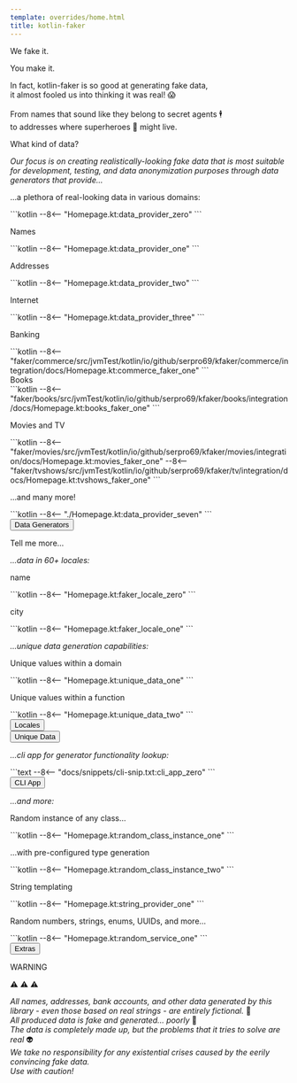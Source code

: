 ```yaml
---
template: overrides/home.html
title: kotlin-faker
---
```


<section class="w-100">
  <!--We fake it. You make it-->
  <div class="md-grid container-row pt-4 my-4">
    <div class="card-white py-3 mx-xs-3 mx-sm-3 mx-4 mx-xl-0 ">
      <div class="container-row-responsive">
        <div class="container ctx-card-white-1 pt-4" style="flex: 1;">
          <div class="text-align-center">
            <p class="display-3 IBMPlexSans-Bold text-dark mx-auto mt-4">We fake it.</p>
            <p class="display-3 IBMPlexSans-Bold text-pink mx-auto my-4">You make it.</p>
          </div>
        </div>
        <div class="container ctx-card-white-1 text-dark h3" style="flex: 1;">
          <p class="text-content-padding">
            In fact, kotlin-faker is so good at generating fake data,
            <br>
            it almost fooled us into thinking it was real! 😱
            <br><br>
            From names that sound like they belong to secret agents 🕴️
            <br>
            to addresses where superheroes 🦸 might live.
          </p>
        </div>
      </div>
    </div>
  </div>

  <div class="md-grid container pt-5 my-0 my-xl-4 my-lg-4">
    <p class="display-3 text-dark IBMPlexSans-Bold mt-4 text-align-center text-start-xl text-start-lg">What kind of data?</p>
    <p class="h2 my-3 text-dark">
      <i>Our focus is on creating realistically-looking fake data that is most suitable for development, testing,
      and data anonymization purposes through data generators that provide...</i>
    </p>
    <div class="container container-row-lg container-row-xl my-4">
      <div class="text-dark h3 mx-4 my-3 mx-lg-0 my-xl-0" style="order:0; flex: 30%;">
        <p>...a plethora of real-looking data in various domains:</p>
      </div>
      <div markdown="1" class="text-dark h3 mx-4 my-3 mx-lg-0 my-xl-0" style="order:0; flex: 50%;">
        ```kotlin
        --8<-- "Homepage.kt:data_provider_zero"
        ```
      </div>
    </div>
    <div class="container container-row-lg container-row-xl my-4">
      <div class="text-dark h3 mx-4 my-3 mx-lg-0 my-xl-0" style="order:0; flex: 30%;">
        <p>Names</p>
      </div>
      <div markdown="1" class="text-dark h3 mx-4 my-3 mx-lg-0 my-xl-0" style="order:0; flex: 50%;">
        ```kotlin
        --8<-- "Homepage.kt:data_provider_one"
        ```
      </div>
    </div>
    <div class="container container-row-lg container-row-xl my-4">
      <div class="text-dark h3 mx-4 my-3 mx-lg-0 my-xl-0" style="order:0; flex: 30%;">
        <p>Addresses</p>
      </div>
      <div markdown="1" class="text-dark h3 mx-4 my-3 mx-lg-0 my-xl-0" style="order:0; flex: 50%;">
        ```kotlin
        --8<-- "Homepage.kt:data_provider_two"
        ```
      </div>
    </div>
    <div class="container container-row-lg container-row-xl my-4">
      <div class="text-dark h3 mx-4 my-3 mx-lg-0 my-xl-0" style="order:0; flex: 30%;">
        <p>Internet</p>
      </div>
      <div markdown="1" class="text-dark h3 mx-4 my-3 mx-lg-0 my-xl-0" style="order:0; flex: 50%;">
        ```kotlin
        --8<-- "Homepage.kt:data_provider_three"
        ```
      </div>
    </div>
    <div class="container container-row-lg container-row-xl my-4">
      <div class="text-dark h3 mx-4 my-3 mx-lg-0 my-xl-0" style="order:0; flex: 30%;">
        <p>Banking</p>
      </div>
      <div markdown="1" class="text-dark h3 mx-4 my-3 mx-lg-0 my-xl-0" style="order:0; flex: 50%;">
        ```kotlin
        --8<-- "faker/commerce/src/jvmTest/kotlin/io/github/serpro69/kfaker/commerce/integration/docs/Homepage.kt:commerce_faker_one"
        ```
      </div>
    </div>
    <div class="container container-row-lg container-row-xl my-4">
      <div class="text-dark h3 mx-4 my-3 mx-lg-0 my-xl-0" style="order:0; flex: 30%;">
        Books
      </div>
      <div markdown="1" class="text-dark h3 mx-4 my-3 mx-lg-0 my-xl-0" style="order:0; flex: 50%;">
        ```kotlin
        --8<-- "faker/books/src/jvmTest/kotlin/io/github/serpro69/kfaker/books/integration/docs/Homepage.kt:books_faker_one"
        ```
      </div>
    </div>
    <div class="container container-row-lg container-row-xl my-4">
      <div class="text-dark h3 mx-4 my-3 mx-lg-0 my-xl-0" style="order:0; flex: 30%;">
        <p>Movies and TV</p>
      </div>
      <div markdown="1" class="text-dark h3 mx-4 my-3 mx-lg-0 my-xl-0" style="order:0; flex: 50%;">
        ```kotlin
        --8<-- "faker/movies/src/jvmTest/kotlin/io/github/serpro69/kfaker/movies/integration/docs/Homepage.kt:movies_faker_one"
        --8<-- "faker/tvshows/src/jvmTest/kotlin/io/github/serpro69/kfaker/tv/integration/docs/Homepage.kt:tvshows_faker_one"
        ```
      </div>
    </div>
    <div class="container container-row-lg container-row-xl my-4">
      <div class="text-dark h3 mx-4 my-3 mx-lg-0 my-xl-0" style="order:0; flex: 30%;">
        <p>...and many more!</p>
      </div>
      <div markdown="1" class="text-dark h3 mx-4 my-3 mx-lg-0 my-xl-0" style="order:0; flex: 50%;">
        ```kotlin
        --8<-- "./Homepage.kt:data_provider_seven"
        ```
      </div>
    </div>
    <div class="container container-row-lg container-row-xl my-4">
      <div style="order:0; flex: 20%;">
        <button
          onclick="location.href='{{ config.site_url }}/wiki/data-providers/'"
          title="Data Providers"
          type="button"
          class="btn-dark btn-xl-large btn-lg-large my-4 box-shadow ml-auto mx-xs-auto mx-sm-auto mx-md-auto"
        >Data Generators</button>
      </div>
      <div class="text-dark h3 mx-4 my-3 mx-lg-0 my-xl-0" style="order:0; flex: 80%;">
      </div>
    </div>
  </div>
</section>

<section class="w-100">
  <!-- Locales and other features -->
  <div class="md-grid container pt-5 my-0 my-xl-4 my-lg-4">
    <p class="display-3 text-dark IBMPlexSans-Bold mt-4 text-align-center text-start-xl text-start-lg">Tell me more...</p>
    <p class="h2 my-3 text-dark">
      <i>…data in 60+ locales:</i>
    </p>
    <div class="container container-row-lg container-row-xl my-4">
      <div class="text-dark h3 mx-4 my-3 mx-lg-0 my-xl-0" style="order:0; flex: 30%;">
        <p>name</p>
      </div>
      <div markdown="1" class="text-dark h3 mx-4 my-3 mx-lg-0 my-xl-0" style="order:0; flex: 50%;">
        ```kotlin
        --8<-- "Homepage.kt:faker_locale_zero"
        ```
      </div>
    </div>
    <div class="container container-row-lg container-row-xl my-4">
      <div class="text-dark h3 mx-4 my-3 mx-lg-0 my-xl-0" style="order:0; flex: 30%;">
        <p>city</p>
      </div>
      <div markdown="1" class="text-dark h3 mx-4 my-3 mx-lg-0 my-xl-0" style="order:0; flex: 50%;">
        ```kotlin
        --8<-- "Homepage.kt:faker_locale_one"
        ```
      </div>
    </div>
    <p class="h2 my-3 text-dark">
      <i>…unique data generation capabilities:</i>
    </p>
    <div class="container container-row-lg container-row-xl my-4">
      <div class="text-dark h3 mx-4 my-3 mx-lg-0 my-xl-0" style="order:0; flex: 30%;">
        <p>Unique values within a domain</p>
      </div>
      <div markdown="1" class="text-dark h3 mx-4 my-3 mx-lg-0 my-xl-0" style="order:0; flex: 50%;">
        ```kotlin
        --8<-- "Homepage.kt:unique_data_one"
        ```
      </div>
    </div>
    <div class="container container-row-lg container-row-xl my-4">
      <div class="text-dark h3 mx-4 my-3 mx-lg-0 my-xl-0" style="order:0; flex: 30%;">
        <p>Unique values within a function</p>
      </div>
      <div markdown="1" class="text-dark h3 mx-4 my-3 mx-lg-0 my-xl-0" style="order:0; flex: 50%;">
        ```kotlin
        --8<-- "Homepage.kt:unique_data_two"
        ```
      </div>
    </div>
    <div class="container container-row-lg container-row-xl my-4">
      <div class="text-dark h3 mx-4 my-3 mx-lg-0 my-xl-0" style="order:0; flex: 40%;">
      </div>
      <div style="order:0; flex: 30%;">
        <button
          onclick="location.href='{{ config.site_url }}/wiki/available-locales/'"
          title="Locales"
          type="button"
          class="btn-dark btn-xl-large btn-lg-large my-4 box-shadow ml-auto mx-xs-auto mx-sm-auto mx-md-auto"
        >Locales</button>
      </div>
      <div style="order:0; flex: 30%;">
        <button
          onclick="location.href='{{ config.site_url }}/wiki/unique-generator/'"
          title="Unique Data"
          type="button"
          class="btn-dark btn-xl-large btn-lg-large my-4 box-shadow ml-auto mx-xs-auto mx-sm-auto mx-md-auto"
        >Unique Data </button>
      </div>
    </div>
    <p class="h2 my-3 text-dark">
      <i>…cli app for generator functionality lookup:</i>
    </p>
    <div class="container container-row-lg container-row-xl my-4">
      <div class="text-dark h3 mx-4 my-3 mx-lg-0 my-xl-0" style="order:0; flex: 30%;">
      </div>
      <div markdown="1" class="text-dark h3 mx-4 my-3 mx-lg-0 my-xl-0" style="order:0; flex: 50%;">
        ```text
        --8<-- "docs/snippets/cli-snip.txt:cli_app_zero"
        ```
      </div>
    </div>
    <div class="container container-row-lg container-row-xl my-4">
      <div class="text-dark h3 mx-4 my-3 mx-lg-0 my-xl-0" style="order:0; flex: 80%;">
      </div>
      <div style="order:0; flex: 20%;">
        <button
          onclick="location.href='{{ config.site_url }}/wiki/available-locales/'"
          title="Available Locales"
          type="button"
          class="btn-dark btn-xl-large btn-lg-large my-4 box-shadow ml-auto mx-xs-auto mx-sm-auto mx-md-auto"
        >CLI App</button>
      </div>
    </div>
    <p class="h2 my-3 text-dark">
      <i>…and more:</i>
    </p>
    <div class="container container-row-lg container-row-xl my-4">
      <div class="text-dark h3 mx-4 my-3 mx-lg-0 my-xl-0" style="order:0; flex: 30%;">
        <p>Random instance of any class…</p>
      </div>
      <div markdown="1" class="text-dark h3 mx-4 my-3 mx-lg-0 my-xl-0" style="order:0; flex: 50%;">
        ```kotlin
        --8<-- "Homepage.kt:random_class_instance_one"
        ```
      </div>
    </div>
    <div class="container container-row-lg container-row-xl my-4">
      <div class="text-dark h3 mx-4 my-3 mx-lg-0 my-xl-0" style="order:0; flex: 30%;">
        <p>…with pre-configured type generation</p>
      </div>
      <div markdown="1" class="text-dark h3 mx-4 my-3 mx-lg-0 my-xl-0" style="order:0; flex: 50%;">
        ```kotlin
        --8<-- "Homepage.kt:random_class_instance_two"
        ```
      </div>
    </div>
    <div class="container container-row-lg container-row-xl my-4">
      <div class="text-dark h3 mx-4 my-3 mx-lg-0 my-xl-0" style="order:0; flex: 30%;">
        <p>String templating</p>
      </div>
      <div markdown="1" class="text-dark h3 mx-4 my-3 mx-lg-0 my-xl-0" style="order:0; flex: 50%;">
        ```kotlin
        --8<-- "Homepage.kt:string_provider_one"
        ```
      </div>
    </div>
    <div class="container container-row-lg container-row-xl my-4">
      <div class="text-dark h3 mx-4 my-3 mx-lg-0 my-xl-0" style="order:0; flex: 30%;">
        <p>Random numbers, strings, enums, UUIDs, and more…</p>
      </div>
      <div markdown="1" class="text-dark h3 mx-4 my-3 mx-lg-0 my-xl-0" style="order:0; flex: 50%;">
        ```kotlin
        --8<-- "Homepage.kt:random_service_one"
        ```
      </div>
    </div>
    <div class="container container-row-lg container-row-xl my-4">
      <div style="order:0; flex: 20%;">
        <button
          onclick="location.href='{{ config.site_url }}/wiki/unique-generator/'"
          title="Unique Data Generation"
          type="button"
          class="btn-dark btn-xl-large btn-lg-large my-4 box-shadow ml-auto mx-xs-auto mx-sm-auto mx-md-auto"
        >Extras</button>
      </div>
      <div class="text-dark h3 mx-4 my-3 mx-lg-0 my-xl-0" style="order:0; flex: 80%;">
      </div>
    </div>
  </div>
  <div class="md-grid container-row pt-4 my-4">
    <div class="card-white py-3 mx-xs-3 mx-sm-3 mx-4 mx-xl-0 ">
      <div class="container-row-responsive">
        <div class="container ctx-card-white-1 pt-4" style="flex: 1;">
          <div class="text-align-center">
            <p class="display-3 IBMPlexSans-Bold text-dark mx-auto mt-4">WARNING</p>
            <p class="display-3 IBMPlexSans-Bold text-pink mx-auto my-4">⚠️ ⚠️ ⚠️</p>
          </div>
        </div>
        <div class="container ctx-card-white-1 text-dark h3" style="flex: 1;">
          <p class="text-content-padding">
            <i>All names, addresses, bank accounts, and other data generated by this library - even those based on real strings - are entirely fictional.</i> 🦹
            <br>
            <i>All produced data is fake and generated... poorly</i> 💩
            <br>
            <i>The data is completely made up, but the problems that it tries to solve are real</i> 👽
            <br>
            <i>We take no responsibility for any existential crises caused by the eerily convincing fake data.</i>
            <br>
            <i>Use with caution!</i>
          </p>
        </div>
      </div>
    </div>
  </div>
</section>
